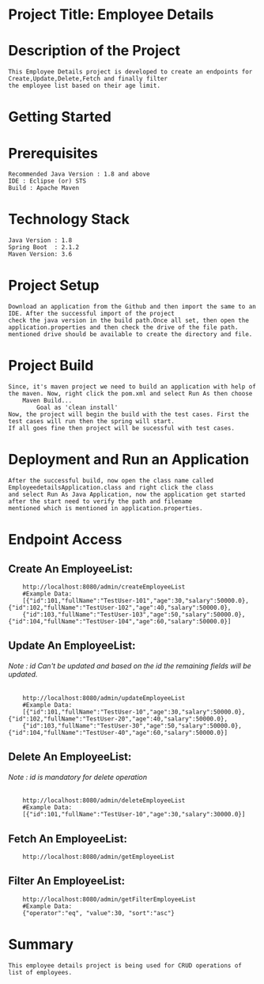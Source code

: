 # Project Title: Employee Details

# Description of the Project
	This Employee Details project is developed to create an endpoints for Create,Update,Delete,Fetch and finally filter 
	the employee list based on their age limit.

# Getting Started
# Prerequisites
	Recommended Java Version : 1.8 and above
	IDE : Eclipse (or) STS
	Build : Apache Maven

# Technology Stack
	Java Version : 1.8
	Spring Boot  : 2.1.2
	Maven Version: 3.6

# Project Setup
	Download an application from the Github and then import the same to an IDE. After the successful import of the project 
	check the java version in the build path.Once all set, then open the application.properties and then check the drive of the file path.
	mentioned drive should be available to create the directory and file.
	

# Project Build
	Since, it's maven project we need to build an application with help of the maven. Now, right click the pom.xml and select Run As then choose 
		Maven Build...
			Goal as 'clean install'
	Now, the project will begin the build with the test cases. First the test cases will run then the spring will start.
	If all goes fine then project will be sucessful with test cases.
	
# Deployment and Run an Application
	After the successful build, now open the class name called EmployeedetailsApplication.class and right click the class
	and select Run As Java Application, now the application get started after the start need to verify the path and filename
	mentioned which is mentioned in application.properties.
	
# Endpoint Access
## Create An EmployeeList:
		http://localhost:8080/admin/createEmployeeList
		#Example Data:
		[{"id":101,"fullName":"TestUser-101","age":30,"salary":50000.0},{"id":102,"fullName":"TestUser-102","age":40,"salary":50000.0},
		{"id":103,"fullName":"TestUser-103","age":50,"salary":50000.0},{"id":104,"fullName":"TestUser-104","age":60,"salary":50000.0}]
## Update An EmployeeList:
###### Note : id Can't be updated and based on the id the remaining fields will be updated.
		http://localhost:8080/admin/updateEmployeeList
		#Example Data:
		[{"id":101,"fullName":"TestUser-10","age":30,"salary":50000.0},{"id":102,"fullName":"TestUser-20","age":40,"salary":50000.0},
		{"id":103,"fullName":"TestUser-30","age":50,"salary":50000.0},{"id":104,"fullName":"TestUser-40","age":60,"salary":50000.0}]
## Delete An EmployeeList:
###### Note : id is mandatory for delete operation
		http://localhost:8080/admin/deleteEmployeeList
		#Example Data:
		[{"id":101,"fullName":"TestUser-10","age":30,"salary":30000.0}]
## Fetch An EmployeeList:
		http://localhost:8080/admin/getEmployeeList
## Filter An EmployeeList: 
		http://localhost:8080/admin/getFilterEmployeeList
		#Example Data:
		{"operator":"eq", "value":30, "sort":"asc"}
		


# Summary
	This employee details project is being used for CRUD operations of list of employees.
	
